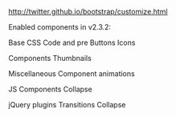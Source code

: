 http://twitter.github.io/bootstrap/customize.html

Enabled components in v2.3.2:

Base CSS
  Code and pre
  Buttons
  Icons

Components
  Thumbnails

Miscellaneous
  Component animations

JS Components
  Collapse

jQuery plugins
  Transitions
  Collapse
